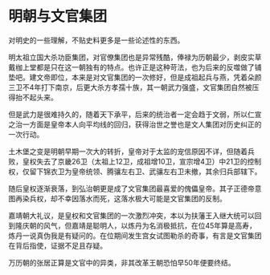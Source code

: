 明朝与文官集团
====
对明史的一些理解，不贴史料更多是一些论述性的东西。

明太祖立国大杀功臣集团，对官僚集团也是异常残酷，俸禄为历朝最少，剥皮实草戴枷上堂都是只在这一朝独有的特点。也许正是这种苛法，也为后来的反噬做了铺垫吧。建文帝即位，本来是对文官集团的一次修好，但是成祖起兵与燕，凭着朵颜三卫不4年打下南京，后更大杀方孝孺十族，其一朝武力强盛，文官集团自然被压得抬不起头来。

但是武力是很难持久的，随着天下承平，后来的统治者一定会趋于文弱，所以仁宣之治一方面是皇帝本人向平均线的回归，获得治世之誉也是文人集团对历史纠正的一次行动。

土木堡之变是明朝早期一次大的转折，皇帝对于太监的宠信原因不详，但随着兵败，皇权失去了京畿26卫（太祖上12卫，成祖增10卫，宣宗增4卫）中21卫的控制权，仅留下锦衣卫为皇帝统领、腾骧左右卫、武骧左右卫未撤，其余归兵部辖下。

随后皇权逐渐衰落，到弘治朝更是成了文官集团最喜爱的傀儡皇帝。其子正德帝意图再染兵权，却不幸因落水而死，这落水极大可能是文官集团的反制。

嘉靖朝大礼议，是皇权和文官集团的一次激烈冲突，本以为扶藩王入继大统可以回到隆庆朝的风气，但嘉靖是聪明人，以炼丹为名消极抵抗，在位45年算是高寿，炼丹一说真伪我是有疑问的。在位期间发生宫女试图勒杀的奇事，有言是文官集团在背后指使，证据不足且存疑。

万历朝的张居正算是文官中的异类，非其改革王朝恐怕早50年便要终结。